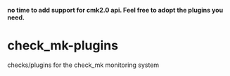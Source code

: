 **no time to add support for cmk2.0 api. Feel free to adopt the plugins you need.**

check_mk-plugins
================

checks/plugins for the check_mk monitoring system

